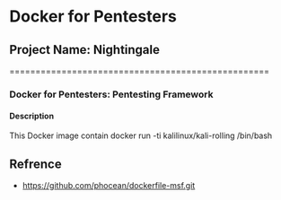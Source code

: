 # Docker for Pentesters
## Project Name: Nightingale
==================================================
### Docker for Pentesters: Pentesting Framework 

#### Description
This Docker image contain 
docker run -ti kalilinux/kali-rolling /bin/bash



## Refrence 
- https://github.com/phocean/dockerfile-msf.git